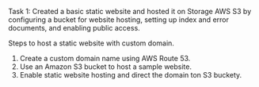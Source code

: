 Task 1: Created a basic static website and hosted it on Storage AWS S3 by 
configuring a bucket for website hosting, setting up index and error 
documents, and enabling public access.

Steps to host a static website with custom domain.
1. Create a custom domain name using AWS Route 53.
2. Use an Amazon S3 bucket to host a sample website.
3. Enable static website hosting and direct the domain ton S3 buckety.

